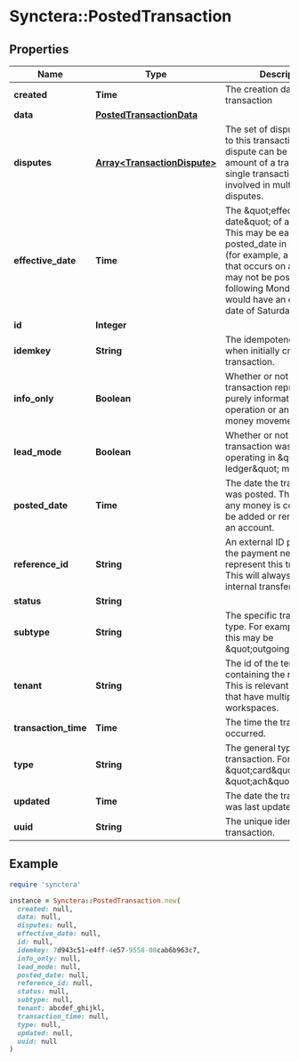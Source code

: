 # Synctera::PostedTransaction

## Properties

| Name | Type | Description | Notes |
| ---- | ---- | ----------- | ----- |
| **created** | **Time** | The creation date of the transaction |  |
| **data** | [**PostedTransactionData**](PostedTransactionData.md) |  |  |
| **disputes** | [**Array&lt;TransactionDispute&gt;**](TransactionDispute.md) | The set of disputes related to this transaction. Since a dispute can be for a partial amount of a transaction, a single transaction can be involved in multiple disputes. | [optional] |
| **effective_date** | **Time** | The \&quot;effective date\&quot; of a transaction. This may be earlier than posted_date in some cases (for example, a transaction that occurs on a Saturday may not be posted until the following Monday, but would have an effective date of Saturday) |  |
| **id** | **Integer** |  |  |
| **idemkey** | **String** | The idempotency key used when initially creating this transaction. |  |
| **info_only** | **Boolean** | Whether or not this transaction represents a purely informational operation or an actual money movement |  |
| **lead_mode** | **Boolean** | Whether or not this transaction was created operating in \&quot;lead ledger\&quot; mode |  |
| **posted_date** | **Time** | The date the transaction was posted. This is the date any money is considered to be added or removed from an account. |  |
| **reference_id** | **String** | An external ID provided by the payment network to represent this transaction. This will always be null for internal transfers. |  |
| **status** | **String** |  |  |
| **subtype** | **String** | The specific transaction type. For example, for &#x60;ach&#x60;, this may be \&quot;outgoing_debit\&quot;. |  |
| **tenant** | **String** | The id of the tenant containing the resource. This is relevant for Fintechs that have multiple workspaces.  |  |
| **transaction_time** | **Time** | The time the transaction occurred. |  |
| **type** | **String** | The general type of transaction. For example, \&quot;card\&quot; or \&quot;ach\&quot;. |  |
| **updated** | **Time** | The date the transaction was last updated |  |
| **uuid** | **String** | The unique identifier of the transaction. |  |

## Example

```ruby
require 'synctera'

instance = Synctera::PostedTransaction.new(
  created: null,
  data: null,
  disputes: null,
  effective_date: null,
  id: null,
  idemkey: 7d943c51-e4ff-4e57-9558-08cab6b963c7,
  info_only: null,
  lead_mode: null,
  posted_date: null,
  reference_id: null,
  status: null,
  subtype: null,
  tenant: abcdef_ghijkl,
  transaction_time: null,
  type: null,
  updated: null,
  uuid: null
)
```

